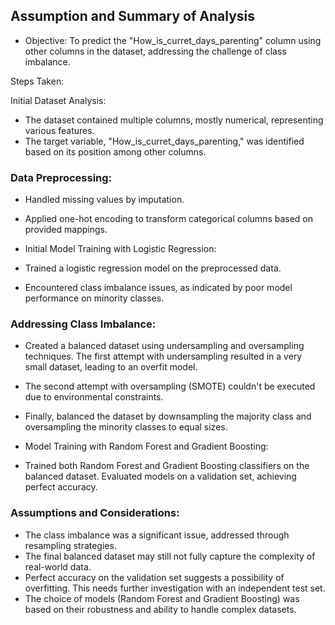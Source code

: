 ## Assumption and Summary of Analysis
* Objective: To predict the "How_is_curret_days_parenting" column using other columns in the dataset, addressing the challenge of class imbalance.

Steps Taken:

Initial Dataset Analysis:

* The dataset contained multiple columns, mostly numerical, representing various features.
* The target variable, "How_is_curret_days_parenting," was identified based on its position among other columns.

### Data Preprocessing:
* Handled missing values by imputation.
* Applied one-hot encoding to transform categorical columns based on provided mappings.
* Initial Model Training with Logistic Regression:

* Trained a logistic regression model on the preprocessed data.
* Encountered class imbalance issues, as indicated by poor model performance on minority classes.

### Addressing Class Imbalance:
* Created a balanced dataset using undersampling and oversampling techniques.
The first attempt with undersampling resulted in a very small dataset, leading to an overfit model.
* The second attempt with oversampling (SMOTE) couldn't be executed due to environmental constraints.
* Finally, balanced the dataset by downsampling the majority class and oversampling the minority classes to equal sizes.
* Model Training with Random Forest and Gradient Boosting:

* Trained both Random Forest and Gradient Boosting classifiers on the balanced dataset.
Evaluated models on a validation set, achieving perfect accuracy.

### Assumptions and Considerations:
* The class imbalance was a significant issue, addressed through resampling strategies.
* The final balanced dataset may still not fully capture the complexity of real-world data.
* Perfect accuracy on the validation set suggests a possibility of overfitting. This needs further investigation with an independent test set.
* The choice of models (Random Forest and Gradient Boosting) was based on their robustness and ability to handle complex datasets.